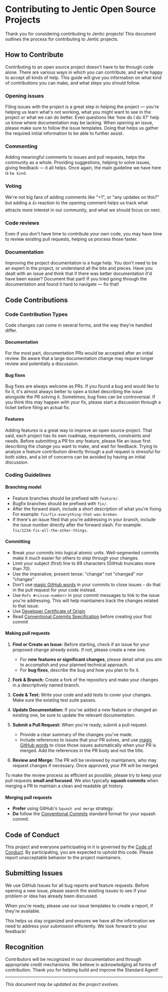 # Contributing to Jentic Open Source Projects

Thank you for considering contributing to Jentic projects! 
This document outlines the process for contributing to Jentic projects.

## How to Contribute

Contributing to an open source project doesn't have to be through code alone. There are various ways in which you can contribute, and we're happy to accept all kinds of help. This guide will give you information on what kind of contributions you can make, and what steps you should follow.

### Opening issues

Filing issues with the project is a great step in helping the project — you're helping us
learn what's not working, what you might want to see in the project or what we can do better.
Even questions like 'how do I do X?' help us know where documentation may be lacking. When opening an issue, please make sure to follow the issue templates. Doing that helps us gather the required initial information to be able to further assist.

### Commenting

Adding meaningful comments to issues and pull requests, helps the community as a whole.
Providing suggestions, helping to solve issues, giving feedback — it all helps. Once again,
the main guideline we have here is `be kind`.

### Voting

We're not big fans of adding comments like "+1", or "any updates on this?" 
but adding a 👍 reaction to the opening comment helps us track what attracts
more interest in our community, and what we should focus on next.

### Code reviews

Even if you don't have time to contribute your own code, 
you may have time to review existing pull requests, helping us process those faster.

### Documentation

Improving the project documentation is a huge help. You don't need to be an expert in the project,
or understand all the bits and pieces. Have you dealt with an issue and think that
if there was better documentation it'd have been easier? Document that part!
If you tried going through the documentation and found it hard to navigate — fix that!

## Code Contributions

### Code Contribution Types

Code changes can come in several forms, and the way they're handled differ.

#### Documentation

For the most part, documentation PRs would be accepted after an initial review.
Be aware that a large documentation change may require longer review and potentially a discussion.

#### Bug fixes

Bug fixes are always welcome as PRs. If you found a bug and would like to fix it,
it's almost always better to open a ticket describing the issue alongside the PR solving it.
Sometimes, bug fixes can be controversial. If you think this may happen with your fix,
please start a discussion through a ticket before filing an actual fix.

#### Features

Adding features is a great way to improve an open source project.
That said, each project has its own roadmap, requirements, constraints and needs. 
Before submitting a PR for _any_ feature, please file an issue first describing
the change you want to make, and wait for feedback. Trying to analyze a feature contribution 
directly through a pull request is stressful for both sides, and a lot of concerns
can be avoided by having an initial discussion.

### Coding Guidelines

#### Branching model

- Feature branches should be prefixed with `feature/`.
- Bugfix branches should be prefixed with `fix/`.
- After the forward slash, include a short description of what you're fixing. For example: `fix/fix-everything-that-was-broken`.
- If there's an issue filed that you're addressing in your branch, include the issue number directly after the forward slash. For example: `fix/1234-fix-all-the-other-things`.

#### Committing

- Break your commits into logical atomic units. Well-segmented commits make it _much_ easier for others to step through your changes.
- Limit your subject (first) line to 69 characters (GitHub truncates more than 70).
- Use the imperative, present tense: "change" not "changed" nor "changes"
- Don't use [magic GitHub words](https://help.github.com/articles/closing-issues-using-keywords/) in your commits to close issues - do that in the pull request for your code instead.
- Use `Refs #<issue-number>` in your commit messages to link to the issue you're addressing. This will help maintainers track the changes related to that issue.
- Use [Developer Certificate of Origin](https://git-scm.com/docs/git-commit#Documentation/git-commit.txt--s)
- Read [Conventional Commits Specification](https://www.conventionalcommits.org/en/v1.0.0/) before creating your first commit

#### Making pull requests

1.  **Find or Create an Issue:** Before starting, check if an issue for your proposed change already exists. If not, please create a new one.
    *   For **new features or significant changes**, please detail what you aim to accomplish and your planned technical approach.
    *   For **bug fixes**, describe the bug and how you plan to fix it.

2.  **Fork & Branch:** Create a fork of the repository and make your changes in a descriptively named branch.

3.  **Code & Test:** Write your code and add tests to cover your changes. Make sure the existing test suite passes.

4.  **Update Documentation:** If you've added a new feature or changed an existing one, be sure to update the relevant documentation.

5.  **Submit a Pull Request:** When you're ready, submit a pull request.
    *   Provide a clear summary of the changes you've made.
    *   Include references to issues that your PR solves, and use [magic GitHub words](https://help.github.com/articles/closing-issues-using-keywords/) to close those issues automatically when your PR is merged. Add the references in the PR body and not the title.

6.  **Review and Merge:** The PR will be reviewed by maintainers, who may request changes if necessary. Once approved, your PR will be merged.

To make the review process as efficient as possible, please try to keep your pull requests **small and focused**. We also typically **squash commits** when merging a PR to maintain a clean and readable git history.

#### Merging pull requests

- **Prefer** using GitHub's `Squash and merge` strategy.
- **Do** follow the [Conventional Commits](https://conventionalcommits.org) standard format for your squash commit.

## Code of Conduct

This project and everyone participating in it is governed by the [Code of Conduct](CODE_OF_CONDUCT.md). By participating, you are expected to uphold this code. Please report unacceptable behavior to the project maintainers.

## Submitting Issues

We use GitHub Issues for all bug reports and feature requests. Before opening a new issue, please search the existing issues to see if your problem or idea has already been discussed.

When you're ready, please use our issue templates to create a report, if they're available.

This helps us stay organized and ensures we have all the information we need to address your submission efficiently. We look forward to your feedback!

## Recognition

Contributors will be recognized in our documentation and through appropriate credit mechanisms. We believe in acknowledging all forms of contribution.
Thank you for helping build and improve the Standard Agent!

---

*This document may be updated as the project evolves.*

[comment]: <> (Some of the content in this document is inspired by the https://github.com/swagger-api/.github/blob/master/CONTRIBUTING.md)
